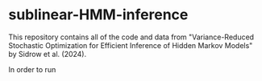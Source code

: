 # sublinear-HMM-inference

This repository contains all of the code and data from "Variance-Reduced Stochastic Optimization for Efficient Inference of Hidden Markov Models" by Sidrow et al. (2024).

In order to run
